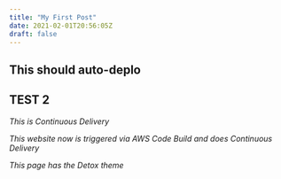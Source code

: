 ```yaml
---
title: "My First Post"
date: 2021-02-01T20:56:05Z
draft: false
---
```


## This should auto-deplo

## TEST 2

*This is Continuous Delivery*

*This website now is triggered via AWS Code Build and does Continuous Delivery*

*This page has the Detox theme*
